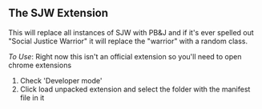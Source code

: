 The SJW Extension
------------------

This will replace all instances of SJW with PB&J and if it's ever spelled out "Social Justice Warrior" it will replace the "warrior" with a random class.

*To Use*:
Right now this isn't an official extension so you'll need to open chrome extensions
1. Check 'Developer mode'
2. Click load unpacked extension and select the folder with the manifest file in it